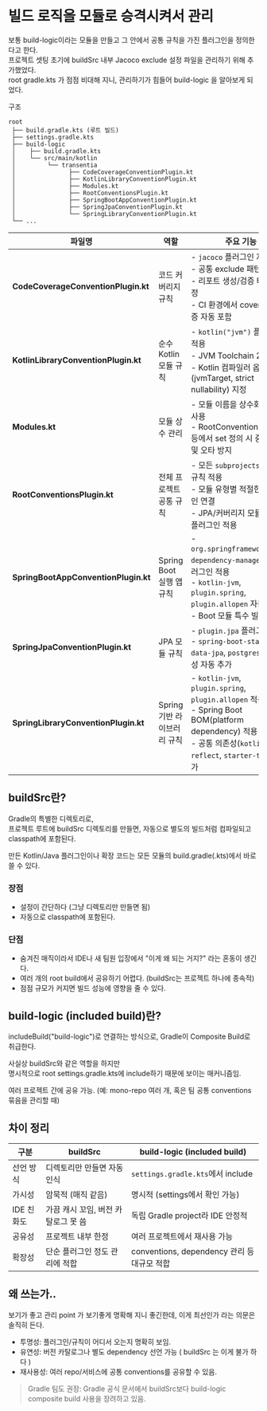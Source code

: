 # 빌드 로직을 모듈로 승격시켜서 관리
보통 build-logic이라는 모듈을 만들고 그 안에서 공통 규칙을 가진 플러그인을 정의한다고 한다.  
프로젝트 셋팅 초기에 buildSrc 내부 Jacoco exclude 설정 파일을 관리하기 위해 추가했었다.  
root gradle.kts 가 점점 비대해 지니, 관리하기가 힘들어 build-logic 을 알아보게 되었다.

구조 
```text
root
 ├── build.gradle.kts (루트 빌드)
 ├── settings.gradle.kts
 ├── build-logic
 │    ├── build.gradle.kts
 │    └── src/main/kotlin
 │         └── transentia
 │               ├── CodeCoverageConventionPlugin.kt
 │               ├── KotlinLibraryConventionPlugin.kt
 │               ├── Modules.kt
 │               ├── RootConventionsPlugin.kt
 │               ├── SpringBootAppConventionPlugin.kt
 │               ├── SpringJpaConventionPlugin.kt
 │               └── SpringLibraryConventionPlugin.kt
 └── ...

```

| 파일명                                  | 역할                  | 주요 기능                                                                                                                                              |
| ------------------------------------ | ------------------- | -------------------------------------------------------------------------------------------------------------------------------------------------- |
| **CodeCoverageConventionPlugin.kt**  | 코드 커버리지 규칙          | - `jacoco` 플러그인 자동 적용<br>- 공통 exclude 패턴 정의<br>- 리포트 생성/검증 태스크 설정<br>- CI 환경에서 coverage 검증 자동 포함                                                   |
| **KotlinLibraryConventionPlugin.kt** | 순수 Kotlin 모듈 규칙     | - `kotlin("jvm")` 플러그인 적용<br>- JVM Toolchain 21 적용<br>- Kotlin 컴파일러 옵션(jvmTarget, strict nullability) 지정                                           |
| **Modules.kt**                       | 모듈 상수 관리            | - 모듈 이름을 상수화하여 재사용<br>- RootConventionsPlugin 등에서 set 정의 시 중복 제거 및 오타 방지                                                                           |
| **RootConventionsPlugin.kt**         | 전체 프로젝트 공통 규칙       | - 모든 `subprojects`에 대해 규칙 적용<br>- 모듈 유형별 적절한 플러그인 연결<br>- JPA/커버리지 모듈에 추가 플러그인 적용                                                                  |
| **SpringBootAppConventionPlugin.kt** | Spring Boot 실행 앱 규칙 | - `org.springframework.boot`, `dependency-management` 플러그인 적용<br>- `kotlin-jvm`, `plugin.spring`, `plugin.allopen` 자동 적용<br>- Boot 모듈 특수 빌드 처리     |
| **SpringJpaConventionPlugin.kt**     | JPA 모듈 규칙           | - `plugin.jpa` 플러그인 적용<br>- `spring-boot-starter-data-jpa`, `postgresql` 의존성 자동 추가                                                                 |
| **SpringLibraryConventionPlugin.kt** | Spring 기반 라이브러리 규칙  | - `kotlin-jvm`, `plugin.spring`, `plugin.allopen` 적용<br>- Spring Boot BOM(platform dependency) 적용<br>- 공통 의존성(`kotlin-reflect`, `starter-test`) 추가 |


## buildSrc란?

Gradle의 특별한 디렉토리로,     
프로젝트 루트에 buildSrc 디렉토리를 만들면, 자동으로 별도의 빌드처럼 컴파일되고 classpath에 포함된다.  

만든 Kotlin/Java 플러그인이나 확장 코드는 모든 모듈의 build.gradle(.kts)에서 바로 쓸 수 있다.  

### 장점
- 설정이 간단하다 (그냥 디렉토리만 만들면 됨)
- 자동으로 classpath에 포함된다.

### 단점
- 숨겨진 매직이라서 IDE나 새 팀원 입장에서 "이게 왜 되는 거지?" 라는 혼동이 생긴다.
- 여러 개의 root build에서 공유하기 어렵다. (buildSrc는 프로젝트 하나에 종속적)
- 점점 규모가 커지면 빌드 성능에 영향을 줄 수 있다.

## build-logic (included build)란?

includeBuild("build-logic")로 연결하는 방식으로, Gradle이 Composite Build로 취급한다.  

사실상 buildSrc와 같은 역할을 하지만  
명시적으로 root settings.gradle.kts에 include하기 때문에 보이는 매커니즘임.

여러 프로젝트 간에 공유 가능. (예: mono-repo 여러 개, 혹은 팀 공통 conventions 묶음을 관리할 때)

## 차이 정리
| 구분      | buildSrc              | build-logic (included build)        |
| ------- | --------------------- | ----------------------------------- |
| 선언 방식   | 디렉토리만 만들면 자동 인식       | `settings.gradle.kts`에서 include     |
| 가시성     | 암묵적 (매직 같음)           | 명시적 (settings에서 확인 가능)              |
| IDE 친화도 | 가끔 캐시 꼬임, 버전 카탈로그 못 씀 | 독립 Gradle project라 IDE 안정적          |
| 공유성     | 프로젝트 내부 한정            | 여러 프로젝트에서 재사용 가능                    |
| 확장성     | 단순 플러그인 정도 관리에 적합     | conventions, dependency 관리 등 대규모 적합 |


## 왜 쓰는가..
보기가 좋고 관리 point 가 보기좋게 명확해 지니 좋긴한데, 이게 최선인가 라는 의문은 솔직히 든다.

- 투명성: 플러그인/규칙이 어디서 오는지 명확히 보임.
- 유연성: 버전 카탈로그나 별도 dependency 선언 가능 ( buildSrc 는 이게 불가 하다 )
- 재사용성: 여러 repo/서비스에 공통 conventions를 공유할 수 있음.

> Gradle 팀도 권장: Gradle 공식 문서에서 buildSrc보다 build-logic composite build 사용을 장려하고 있음.